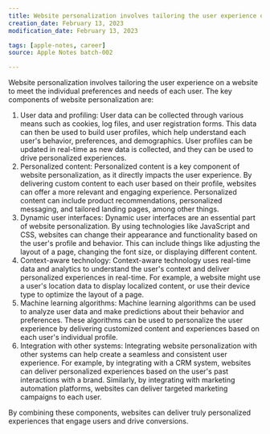 ```yaml
---
title: Website personalization involves tailoring the user experience on…
creation_date: February 13, 2023
modification_date: February 13, 2023

tags: [apple-notes, career]
source: Apple Notes batch-002

---
```



Website personalization involves tailoring the user experience on a website to meet the individual preferences and needs of each user. The key components of website personalization are:

1. User data and profiling: User data can be collected through various means such as cookies, log files, and user registration forms. This data can then be used to build user profiles, which help understand each user's behavior, preferences, and demographics. User profiles can be updated in real-time as new data is collected, and they can be used to drive personalized experiences.
2. Personalized content: Personalized content is a key component of website personalization, as it directly impacts the user experience. By delivering custom content to each user based on their profile, websites can offer a more relevant and engaging experience. Personalized content can include product recommendations, personalized messaging, and tailored landing pages, among other things.
3. Dynamic user interfaces: Dynamic user interfaces are an essential part of website personalization. By using technologies like JavaScript and CSS, websites can change their appearance and functionality based on the user's profile and behavior. This can include things like adjusting the layout of a page, changing the font size, or displaying different content.
4. Context-aware technology: Context-aware technology uses real-time data and analytics to understand the user's context and deliver personalized experiences in real-time. For example, a website might use a user's location data to display localized content, or use their device type to optimize the layout of a page.
5. Machine learning algorithms: Machine learning algorithms can be used to analyze user data and make predictions about their behavior and preferences. These algorithms can be used to personalize the user experience by delivering customized content and experiences based on each user's individual profile.
6. Integration with other systems: Integrating website personalization with other systems can help create a seamless and consistent user experience. For example, by integrating with a CRM system, websites can deliver personalized experiences based on the user's past interactions with a brand. Similarly, by integrating with marketing automation platforms, websites can deliver targeted marketing campaigns to each user.

By combining these components, websites can deliver truly personalized experiences that engage users and drive conversions.
